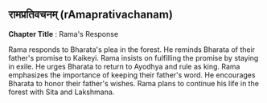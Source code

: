 ## रामप्रतिवचनम् (rAmaprativachanam)
**Chapter Title** : Rama's Response

Rama responds to Bharata's plea in the forest. He reminds Bharata of their father's promise to Kaikeyi. Rama insists on fulfilling the promise by staying in exile. He urges Bharata to return to Ayodhya and rule as king. Rama emphasizes the importance of keeping their father's word. He encourages Bharata to honor their father's wishes. Rama plans to continue his life in the forest with Sita and Lakshmana.